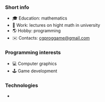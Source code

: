 ### Short info
- :mortar_board: Education: mathematics
- :hammer: Work: lectures on hight math in university
- :earth_americas: Hobby: programming
- :envelope: Contacts: cgproggame@gmail.com

### Programming interests
- :computer: Computer graphics
- :joystick: Game development

### Technologies
- 
